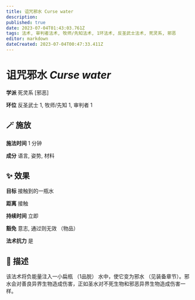 ```yaml
---
title: 诅咒邪水 Curse water
description: 
published: true
date: 2023-07-04T01:43:03.761Z
tags: 法术, 审判者法术, 牧师/先知法术, 1环法术, 反圣武士法术, 死灵系, 邪恶
editor: markdown
dateCreated: 2023-07-04T00:47:33.411Z
---
```


# **诅咒邪水** *Curse water*

**学派** 死灵系 \[邪恶\] 

**环位** 反圣武士 1, 牧师/先知 1, 审判者 1

## 🪄 施放

**施法时间** 1 分钟

**成分** 语言, 姿势, 材料

## ✨ 效果 

**目标** 接触到的一瓶水 

**距离** 接触  

**持续时间** 立即 

**豁免** 意志, 通过则无效 （物品）

**法术抗力** 是

## 📖 描述

该法术将负能量注入一小扁瓶 （1品脱） 水中，使它变为邪水 （见装备章节）。邪水会对善良异界生物造成伤害，正如圣水对不死生物和邪恶异界生物造成伤害一样。
    